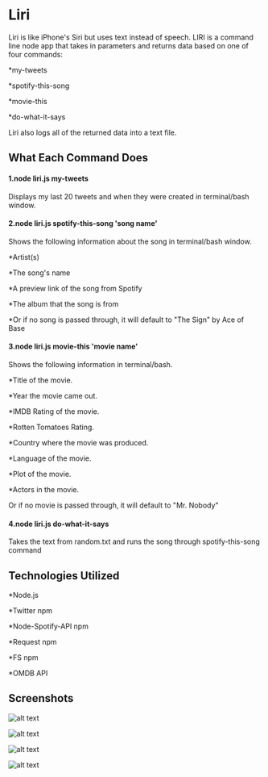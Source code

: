 # Liri

Liri is like iPhone's Siri but uses text instead of speech. LIRI is a command line node app that takes in parameters and returns data based on one of four commands:

\*my-tweets

\*spotify-this-song

\*movie-this

\*do-what-it-says

Liri also logs all of the returned data into a text file.

## What Each Command Does

#### 1.node liri.js my-tweets

Displays my last 20 tweets and when they were created in terminal/bash window.

#### 2.node liri.js spotify-this-song 'song name'


Shows the following information about the song in terminal/bash window.

  *Artist(s)
  
  *The song's name
  
  *A preview link of the song from Spotify
  
  *The album that the song is from
  
  *Or if no song is passed through, it will default to "The Sign" by Ace of Base

#### 3.node liri.js movie-this 'movie name'


Shows the following information in terminal/bash.

  *Title of the movie.
  
  *Year the movie came out.
  
  *IMDB Rating of the movie.
  
  *Rotten Tomatoes Rating.
  
  *Country where the movie was produced.
  
  *Language of the movie.
  
  *Plot of the movie.
  
  *Actors in the movie.

Or if no movie is passed through, it will default to "Mr. Nobody"

#### 4.node liri.js do-what-it-says

Takes the text from random.txt and runs the song through spotify-this-song command

## Technologies Utilized

  *Node.js
  
  *Twitter npm
  
  *Node-Spotify-API npm
  
  *Request npm
  
  *FS npm
  
  *OMDB API

## Screenshots

![alt text](https://github.com/gormenghastly/Liri/master/images/Liri-1.png)

![alt text](https://github.com/gormenghastly/Liri/master/images/Liri-2.png)

![alt text](https://github.com/gormenghastly/Liri/master/images/Liri-3.png)

![alt text](https://github.com/gormenghastly/Liri/master/images/Liri-4.png)
